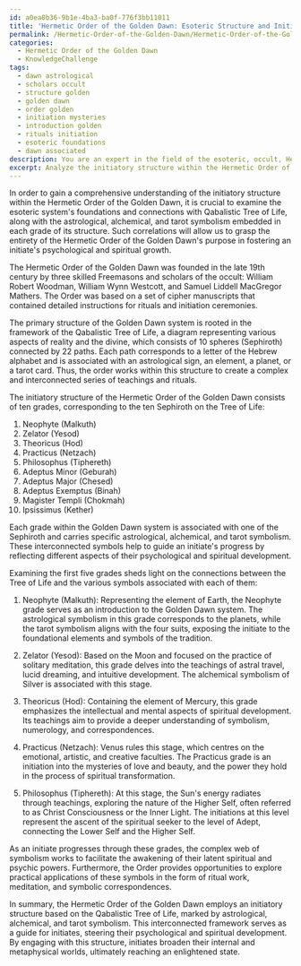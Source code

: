 ```yaml
---
id: a0ea0b36-9b1e-4ba3-ba0f-776f3bb11011
title: 'Hermetic Order of the Golden Dawn: Esoteric Structure and Initiatory Symbolism'
permalink: /Hermetic-Order-of-the-Golden-Dawn/Hermetic-Order-of-the-Golden-Dawn-Esoteric-Structure-and-Initiatory-Symbolism/
categories:
  - Hermetic Order of the Golden Dawn
  - KnowledgeChallenge
tags:
  - dawn astrological
  - scholars occult
  - structure golden
  - golden dawn
  - order golden
  - initiation mysteries
  - introduction golden
  - rituals initiation
  - esoteric foundations
  - dawn associated
description: You are an expert in the field of the esoteric, occult, Hermetic Order of the Golden Dawn and Education. You are a writer of tests, challenges, books and deep knowledge on Hermetic Order of the Golden Dawn for initiates and students to gain deep insights and understanding from. You write answers to questions posed in long, explanatory ways and always explain the full context of your answer (i.e., related concepts, formulas, examples, or history), as well as the step-by-step thinking process you take to answer the challenges. Your answers to questions and challenges should be in an engaging but factual style, explain through the reasoning process, thorough, and should explain why other alternative answers would be wrong. Summarize the key themes, ideas, and conclusions at the end.
excerpt: Analyze the initiatory structure within the Hermetic Order of the Golden Dawn and expound upon the correlations between the Qabalistic Tree of Life, the astrological, alchemical, and tarot symbolism embedded within each grade, and their relevance to the psychological and spiritual development of an initiate.
---
```

In order to gain a comprehensive understanding of the initiatory structure within the Hermetic Order of the Golden Dawn, it is crucial to examine the esoteric system's foundations and connections with Qabalistic Tree of Life, along with the astrological, alchemical, and tarot symbolism embedded in each grade of its structure. Such correlations will allow us to grasp the entirety of the Hermetic Order of the Golden Dawn's purpose in fostering an initiate's psychological and spiritual growth. 

The Hermetic Order of the Golden Dawn was founded in the late 19th century by three skilled Freemasons and scholars of the occult: William Robert Woodman, William Wynn Westcott, and Samuel Liddell MacGregor Mathers. The Order was based on a set of cipher manuscripts that contained detailed instructions for rituals and initiation ceremonies.

The primary structure of the Golden Dawn system is rooted in the framework of the Qabalistic Tree of Life, a diagram representing various aspects of reality and the divine, which consists of 10 spheres (Sephiroth) connected by 22 paths. Each path corresponds to a letter of the Hebrew alphabet and is associated with an astrological sign, an element, a planet, or a tarot card. Thus, the order works within this structure to create a complex and interconnected series of teachings and rituals.

The initiatory structure of the Hermetic Order of the Golden Dawn consists of ten grades, corresponding to the ten Sephiroth on the Tree of Life:

1. Neophyte (Malkuth)
2. Zelator (Yesod)
3. Theoricus (Hod)
4. Practicus (Netzach)
5. Philosophus (Tiphereth)
6. Adeptus Minor (Geburah)
7. Adeptus Major (Chesed)
8. Adeptus Exemptus (Binah)
9. Magister Templi (Chokmah)
10. Ipsissimus (Kether)

Each grade within the Golden Dawn system is associated with one of the Sephiroth and carries specific astrological, alchemical, and tarot symbolism. These interconnected symbols help to guide an initiate's progress by reflecting different aspects of their psychological and spiritual development.

Examining the first five grades sheds light on the connections between the Tree of Life and the various symbols associated with each of them:

1. Neophyte (Malkuth): Representing the element of Earth, the Neophyte grade serves as an introduction to the Golden Dawn system. The astrological symbolism in this grade corresponds to the planets, while the tarot symbolism aligns with the four suits, exposing the initiate to the foundational elements and symbols of the tradition.

2. Zelator (Yesod): Based on the Moon and focused on the practice of solitary meditation, this grade delves into the teachings of astral travel, lucid dreaming, and intuitive development. The alchemical symbolism of Silver is associated with this stage.

3. Theoricus (Hod): Containing the element of Mercury, this grade emphasizes the intellectual and mental aspects of spiritual development. Its teachings aim to provide a deeper understanding of symbolism, numerology, and correspondences.

4. Practicus (Netzach): Venus rules this stage, which centres on the emotional, artistic, and creative faculties. The Practicus grade is an initiation into the mysteries of love and beauty, and the power they hold in the process of spiritual transformation.

5. Philosophus (Tiphereth): At this stage, the Sun's energy radiates through teachings, exploring the nature of the Higher Self, often referred to as Christ Consciousness or the Inner Light. The initiations at this level represent the ascent of the spiritual seeker to the level of Adept, connecting the Lower Self and the Higher Self.

As an initiate progresses through these grades, the complex web of symbolism works to facilitate the awakening of their latent spiritual and psychic powers. Furthermore, the Order provides opportunities to explore practical applications of these symbols in the form of ritual work, meditation, and symbolic correspondences.

In summary, the Hermetic Order of the Golden Dawn employs an initiatory structure based on the Qabalistic Tree of Life, marked by astrological, alchemical, and tarot symbolism. This interconnected framework serves as a guide for initiates, steering their psychological and spiritual development. By engaging with this structure, initiates broaden their internal and metaphysical worlds, ultimately reaching an enlightened state.
